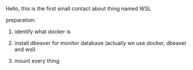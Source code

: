 Hello, this is the first small contact about thing named WSL

preparation:

1. identify what docker is

2. install dbeaver for monitor database (actually we use docker, dbeaver and wsl)

3. mount every thing

